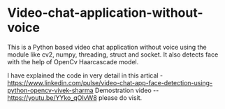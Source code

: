 # Video-chat-application-without-voice
This is a Python based video chat application without voice using the module like cv2, numpy, threading, struct and socket.
It also detects face with the help of OpenCv Haarcascade model.

I have explained the code in very detail in this artical - https://www.linkedin.com/pulse/video-chat-app-face-detection-using-python-opencv-vivek-sharma
Demostration video -- https://youtu.be/YYko_qOIvW8
please do visit.
